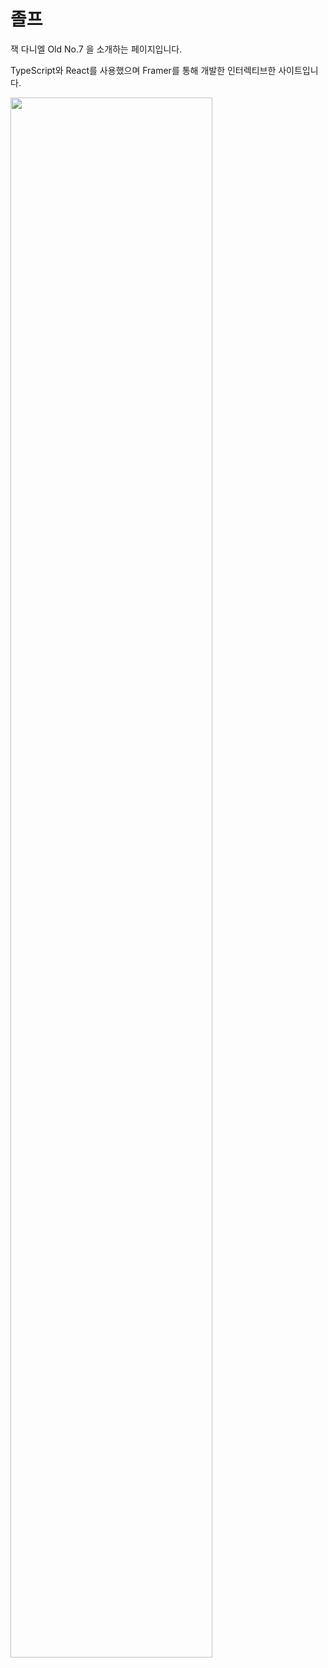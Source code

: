 # 졸프


잭 다니엘 Old No.7 을 소개하는 페이지입니다.

TypeScript와 React를 사용했으며 Framer를 통해 개발한 인터렉티브한 사이트입니다.

<img src="https://user-images.githubusercontent.com/77093030/151845931-751f4a64-9d5c-4d6b-aff7-af7d7712f15c.png" width="80%" />
